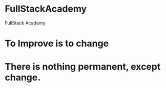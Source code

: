 # FullStackAcademy
FullStack Academy
# To Improve is to change
# There is nothing permanent, except change.
